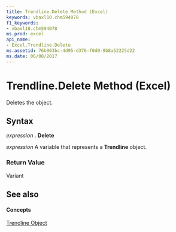 ```yaml
---
title: Trendline.Delete Method (Excel)
keywords: vbaxl10.chm594078
f1_keywords:
- vbaxl10.chm594078
ms.prod: excel
api_name:
- Excel.Trendline.Delete
ms.assetid: 76b903bc-4d95-d376-f0d0-9b8a52225d22
ms.date: 06/08/2017
---
```



# Trendline.Delete Method (Excel)

Deletes the object.


## Syntax

 _expression_ . **Delete**

 _expression_ A variable that represents a **Trendline** object.


### Return Value

Variant


## See also


#### Concepts


[Trendline Object](Excel.Trendline(objec).md)

